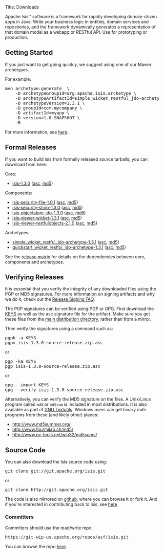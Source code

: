 Title: Downloads

Apache Isis&trade; software is a framework for rapidly developing domain-driven apps in Java. Write your business logic in entities, domain services and repositories, and the framework dynamically generates a representation of that domain model as a webapp or RESTful API.  Use for prototyping or production.

## Getting Started

If you just want to get going quickly, we suggest using one of our Maven archetypes.

For example:

<pre>
mvn archetype:generate  \
    -D archetypeGroupId=org.apache.isis.archetype \
    -D archetypeArtifactId=simple_wicket_restful_jdo-archetype \
    -D archetypeVersion=1.3.1 \
    -D groupId=com.mycompany \
    -D artifactId=myapp \
    -D version=1.0-SNAPSHOT \
    -B
</pre>

For more information, see [here](intro/getting-started/simple-archetype.html).

## Formal Releases

If you want to build Isis from formally released source tarballs, you can download from here:

Core:

* [isis-1.3.0](https://www.apache.org/dyn/closer.cgi/isis/isis-core/isis-1.3.0-source-release.zip) ([asc](http://www.apache.org/dist/isis/isis-core/isis-1.3.0-source-release.zip.asc), [md5](http://www.apache.org/dist/isis/isis-core/isis-1.3.0-source-release.zip.md5)) 

Components:

* [isis-security-file-1.0.1](https://www.apache.org/dyn/closer.cgi/isis/component/security/file/isis-security-file-1.0.1-source-release.zip) ([asc](http://www.apache.org/dist/isis/component/security/file/isis-security-file-1.0.1-source-release.zip.asc), [md5](http://www.apache.org/dist/isis/component/security/file/isis-security-file-1.0.1-source-release.zip.md5))
* [isis-security-shiro-1.3.0](https://www.apache.org/dyn/closer.cgi/isis/component/security/shiro/isis-security-shiro-1.3.0-source-release.zip) ([asc](http://www.apache.org/dist/isis/component/security/shiro/isis-security-shiro-1.3.0-source-release.zip.asc), [md5](http://www.apache.org/dist/isis/component/security/shiro/isis-security-shiro-1.3.0-source-release.zip.md5))
* [isis-objectstore-jdo-1.3.0](https://www.apache.org/dyn/closer.cgi/isis/component/objectstore/jdo/isis-objectstore-jdo-1.3.0-source-release.zip) ([asc](http://www.apache.org/dist/isis/component/objectstore/jdo/isis-objectstore-jdo-1.3.0-source-release.zip.asc), [md5](http://www.apache.org/dist/isis/component/objectstore/jdo/isis-objectstore-jdo-1.3.0-source-release.zip.md5))
* [isis-viewer-wicket-1.3.1](https://www.apache.org/dyn/closer.cgi/isis/component/viewer/wicket/isis-viewer-wicket-1.3.1-source-release.zip) ([asc](http://www.apache.org/dist/isis/component/viewer/wicket/isis-viewer-wicket-1.3.1-source-release.zip.asc), [md5](http://www.apache.org/dist/isis/component/viewer/wicket/isis-viewer-wicket-1.3.1-source-release.zip.md5))
* [isis-viewer-restfulobjects-2.1.0](https://www.apache.org/dyn/closer.cgi/isis/component/viewer/restfulobjects/isis-viewer-restfulobjects-2.1.0-source-release.zip) ([asc](http://www.apache.org/dist/isis/component/viewer/restfulobjects/isis-viewer-restfulobjects-2.1.0-source-release.zip.asc), [md5](http://www.apache.org/dist/isis/component/viewer/restfulobjects/isis-viewer-restfulobjects-2.1.0-source-release.zip.md5))

Archetypes:

* [simple_wicket_restful_jdo-archetype-1.3.1](https://www.apache.org/dyn/closer.cgi/isis/archetype/simple_wicket_restful_jdo-archetype/simple_wicket_restful_jdo-archetype-1.3.1-source-release.zip) ([asc](http://www.apache.org/dist/isis/archetype/simple_wicket_restful_jdo-archetype/simple_wicket_restful_jdo-archetype-1.3.1-source-release.zip.asc), [md5](http://www.apache.org/dist/isis/archetype/simple_wicket_restful_jdo-archetype/simple_wicket_restful_jdo-archetype-1.3.1-source-release.zip.md5))
* [quickstart_wicket_restful_jdo-archetype-1.3.1](https://www.apache.org/dyn/closer.cgi/isis/archetype/quickstart_wicket_restful_jdo-archetype/quickstart_wicket_restful_jdo-archetype-1.3.1-source-release.zip) ([asc](http://www.apache.org/dist/isis/archetype/quickstart_wicket_restful_jdo-archetype/quickstart_wicket_restful_jdo-archetype-1.3.1-source-release.zip.asc), [md5](http://www.apache.org/dist/isis/archetype/quickstart_wicket_restful_jdo-archetype/quickstart_wicket_restful_jdo-archetype-1.3.1-source-release.zip.md5))

See the [release matrix](release-matrix.html) for details on the dependencies between core, components and archetypes.

## Verifying Releases

It is essential that you verify the integrity of any downloaded files using
the PGP or MD5 signatures.  For more information on signing artifacts and
why we do it, check out the
[Release Signing FAQ](http://www.apache.org/dev/release-signing.html).

The PGP signatures can be verified using PGP or GPG.  First download the [KEYS](http://www.apache.org/dist/isis/KEYS) as well as the asc signature file for the artifact.  Make sure you get these files from the [main distribution directory](http://www.apache.org/dist/isis/), rather than from a mirror.

Then verify the signatures using a command such as:

<pre>
pgpk -a KEYS
pgpv isis-1.3.0-source-release.zip.asc
</pre>

or
<pre>
pgp -ka KEYS
pgp isis-1.3.0-source-release.zip.asc
</pre>

or
<pre>
gpg --import KEYS
gpg --verify isis-1.3.0-source-release.zip.asc
</pre>

Alternatively, you can verify the MD5 signature on the files. A Unix/Linux
program called `md5` or `md5sum` is included in most distributions.  It is
also available as part of
[GNU Textutils](http://www.gnu.org/software/textutils/textutils.html).
Windows users can get binary md5 programs from these (and likely other) places:

 * <http://www.md5summer.org/>
 * <http://www.fourmilab.ch/md5/>
 * <http://www.pc-tools.net/win32/md5sums/>


## Source Code

You can also download the Isis source code using:

<pre>
git clone git://git.apache.org/isis.git
</pre>

or

<pre>
git clone http://git.apache.org/isis.git
</pre>

The code is also mirrored on [github](http://github.com/apache/isis), where you can browse it or fork it.   And if you're interested in contributing back to Isis, see [here](contributors/contributing.html).
       
### Committers

Committers should use the read/write repo:

<pre>
https://git-wip-us.apache.org/repos/asf/isis.git
</pre>

You can browse the repo [here](https://git-wip-us.apache.org/repos/asf/isis/repo?p=isis.git;a=summary).

